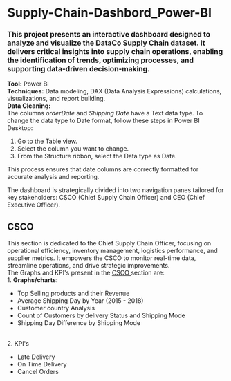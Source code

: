# Supply-Chain-Dashbord_Power-BI
<h3>This project presents an interactive dashboard designed to analyze and visualize the DataCo Supply Chain dataset. It delivers critical insights into supply chain operations, enabling the identification of trends, optimizing processes, and supporting data-driven decision-making.</h3>

<b>Tool:</b> Power BI
<br>
<b>Techniques:</b> Data modeling, DAX (Data Analysis Expressions) calculations, visualizations, and report building.
<br>
<b>Data Cleaning:</b>
<br>
The columns <i>orderDate</i> and <i>Shipping Date</i> have a Text data type. To change the data type to Date format, follow these steps in Power BI Desktop:
<ol>
    <li>Go to the Table view.</li>
    <li>Select the column you want to change.</li>
    <li>From the Structure ribbon, select the Data type as Date.</li>
</ol>
This process ensures that date columns are correctly formatted for accurate analysis and reporting.
    
The dashboard is strategically divided into two navigation panes tailored for key stakeholders: CSCO (Chief Supply Chain Officer) and CEO (Chief Executive Officer).
<h2>CSCO</h2>
This section is dedicated to the Chief Supply Chain Officer, focusing on operational efficiency, inventory management, logistics performance, and supplier metrics. It empowers the CSCO to monitor real-time data, streamline operations, and drive strategic improvements.
</br>
The Graphs and KPI's present in the <u> CSCO </u> section are:
<br/>
1. <b>Graphs/charts:</b>
</br>
<ul>
  <li>Top Selling products and their Revenue</li>
  <li>Average Shipping Day by Year (2015 - 2018)</li>
  <li> Customer country Analysis</li>
  <li>Count of Customers by delivery Status and Shipping Mode</li>
  <li> Shipping Day Difference by Shipping Mode</li>
</ul>
</br>
2. KPI's
<ul>
  <li>Late Delivery</li>
  <li>On Time Delivery</li>
  <li>Cancel Orders</li>
</ul>
